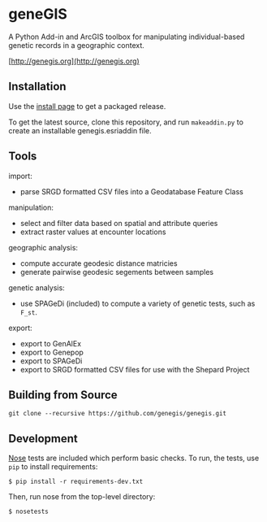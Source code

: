 geneGIS 
=======

A Python Add-in and ArcGIS toolbox for manipulating individual-based genetic records in a geographic context.

[http://genegis.org](http://genegis.org)


Installation
------------

Use the [install page](http://genegis.org/install.html) to get a packaged release.

To get the latest source, clone this repository, and run `makeaddin.py` to create an
installable genegis.esriaddin file.

Tools
-----

import:
 - parse SRGD formatted CSV files into a Geodatabase Feature Class

manipulation:
 - select and filter data based on spatial and attribute queries
 - extract raster values at encounter locations
 
geographic analysis:
 - compute accurate geodesic distance matricies
 - generate pairwise geodesic segements between samples
 
genetic analysis:
 - use SPAGeDi (included) to compute a variety of genetic tests, such as `F_st`.

export:
 - export to GenAlEx
 - export to Genepop
 - export to SPAGeDi
 - export to SRGD formatted CSV files for use with the Shepard Project

Building from Source
--------------------

```
git clone --recursive https://github.com/genegis/genegis.git
```

Development
-----------

[Nose](https://nose.readthedocs.org/en/latest/) tests are included which perform basic checks. To run, the tests, use `pip` to install requirements:
    
    $ pip install -r requirements-dev.txt

Then, run nose from the top-level directory:

    $ nosetests


